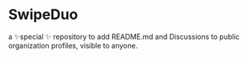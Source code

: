 # SwipeDuo
a ✨special ✨ repository to add README.md and Discussions to public organization profiles, visible to anyone.
